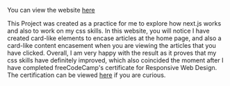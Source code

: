 You can view the website [here](https://wzw-blog.vercel.app/)

This Project was created as a practice for me to explore how next.js works and also to work on my css skills. In this website, you will notice I have created card-like elements to encase articles at the home page, and also a card-like content encasement when you are viewing the articles that you have clicked. Overall, I am very happy with the result as it proves that my css skills have definitely improved, which also coincided the moment after I have completed freeCodeCamp's certificate for Responsive Web Design. The certification can be viewed [here](https://www.freecodecamp.org/certification/ziwei/responsive-web-design) if you are curious.  
